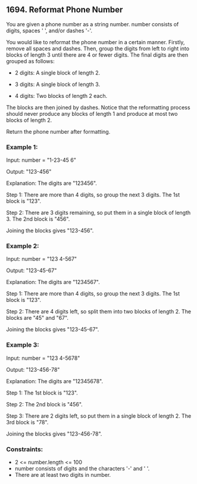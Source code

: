 ## 1694. Reformat Phone Number

You are given a phone number as a string number. number consists of digits, spaces ' ', and/or dashes '-'.

You would like to reformat the phone number in a certain manner. Firstly, remove all spaces and dashes. Then, group the digits from left to right into blocks of length 3 until there are 4 or fewer digits. The final digits are then grouped as follows:

- 2 digits: A single block of length 2.

- 3 digits: A single block of length 3.

- 4 digits: Two blocks of length 2 each.

The blocks are then joined by dashes. Notice that the reformatting process should never produce any blocks of length 1 and produce at most two blocks of length 2.

Return the phone number after formatting.

### Example 1:

Input: number = "1-23-45 6"

Output: "123-456"

Explanation: The digits are "123456".

Step 1: There are more than 4 digits, so group the next 3 digits. The 1st block is "123".

Step 2: There are 3 digits remaining, so put them in a single block of length 3. The 2nd block is "456".

Joining the blocks gives "123-456".

### Example 2:

Input: number = "123 4-567"

Output: "123-45-67"

Explanation: The digits are "1234567".

Step 1: There are more than 4 digits, so group the next 3 digits. The 1st block is "123".

Step 2: There are 4 digits left, so split them into two blocks of length 2. The blocks are "45" and "67".

Joining the blocks gives "123-45-67".

### Example 3:

Input: number = "123 4-5678"

Output: "123-456-78"

Explanation: The digits are "12345678".

Step 1: The 1st block is "123".

Step 2: The 2nd block is "456".

Step 3: There are 2 digits left, so put them in a single block of length 2. The 3rd block is "78".

Joining the blocks gives "123-456-78".

### Constraints:

- 2 <= number.length <= 100
- number consists of digits and the characters '-' and ' '.
- There are at least two digits in number.
